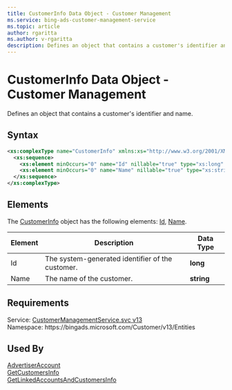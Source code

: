 ```yaml
---
title: CustomerInfo Data Object - Customer Management
ms.service: bing-ads-customer-management-service
ms.topic: article
author: rgaritta
ms.author: v-rgaritta
description: Defines an object that contains a customer's identifier and name.
---
```

# CustomerInfo Data Object - Customer Management
Defines an object that contains a customer's identifier and name.  

## Syntax
```xml
<xs:complexType name="CustomerInfo" xmlns:xs="http://www.w3.org/2001/XMLSchema">
  <xs:sequence>
    <xs:element minOccurs="0" name="Id" nillable="true" type="xs:long" />
    <xs:element minOccurs="0" name="Name" nillable="true" type="xs:string" />
  </xs:sequence>
</xs:complexType>
```

## <a name="elements"></a>Elements

The [CustomerInfo](customerinfo.md) object has the following elements: [Id](#id), [Name](#name).

|Element|Description|Data Type|
|-----------|---------------|-------------|
|<a name="id"></a>Id|The system-generated identifier of the customer.|**long**|
|<a name="name"></a>Name|The name of the customer.|**string**|

## Requirements
Service: [CustomerManagementService.svc v13](https://clientcenter.api.bingads.microsoft.com/Api/CustomerManagement/v13/CustomerManagementService.svc)  
Namespace: https\://bingads.microsoft.com/Customer/v13/Entities  

## Used By
[AdvertiserAccount](advertiseraccount.md)  
[GetCustomersInfo](getcustomersinfo.md)  
[GetLinkedAccountsAndCustomersInfo](getlinkedaccountsandcustomersinfo.md)  
